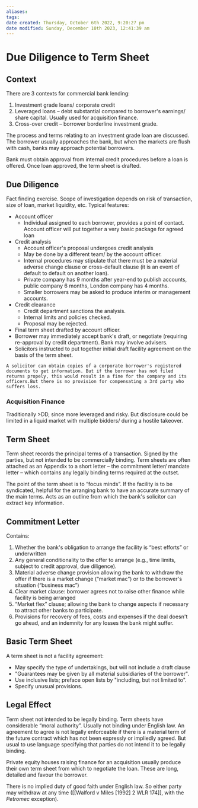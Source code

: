 ```yaml
---
aliases: 
tags: 
date created: Thursday, October 6th 2022, 9:20:27 pm
date modified: Sunday, December 10th 2023, 12:41:39 am
---
```


# Due Diligence to Term Sheet

## Context

There are 3 contexts for commercial bank lending:

1. Investment grade loans/ corporate credit
2. Leveraged loans – debt substantial compared to borrower's earnings/ share capital. Usually used for acquisition finance.
3. Cross-over credit – borrower borderline investment grade.

The process and terms relating to an investment grade loan are discussed. The borrower usually approaches the bank, but when the markets are flush with cash, banks may approach potential borrowers.

Bank must obtain approval from internal credit procedures before a loan is offered. Once loan approved, the term sheet is drafted.

## Due Diligence

Fact finding exercise. Scope of investigation depends on risk of transaction, size of loan, market liquidity, etc. Typical features:

- Account officer
	- Individual assigned to each borrower, provides a point of contact. Account officer will put together a very basic package for agreed loan
- Credit analysis
	- Account officer's proposal undergoes credit analysis
	- May be done by a different team/ by the account officer.
	- Internal procedures may stipulate that there must be a material adverse change clause or cross-default clause (it is an event of default to default on another loan).
	- Private company has 9 months after year-end to publish accounts, public company 6 months, London company has 4 months.
	- Smaller borrowers may be asked to produce interim or management accounts.
- Credit clearance
	- Credit department sanctions the analysis.
	- Internal limits and policies checked.
	- Proposal may be rejected.
- Final term sheet drafted by account officer.
- Borrower may immediately accept bank's draft, or negotiate (requiring re-approval by credit department). Bank may involve advisers.
- Solicitors instructed to put together initial draft facility agreement on the basis of the term sheet.

```ad-note
A solicitor can obtain copies of a corporate borrower's registered documents to get information. But if the borrower has not filed returns propely, this would result in a fine for the company and its officers.But there is no provision for compensating a 3rd party who suffers loss. 
```

### Acquisition Finance

Traditionally >DD, since more leveraged and risky. But disclosure could be limited in a liquid market with multiple bidders/ during a hostile takeover.

## Term Sheet

Term sheet records the principal terms of a transaction. Signed by the parties, but not intended to be commercially binding. Term sheets are often attached as an Appendix to a short letter – the commitment letter/ mandate letter – which contains any legally binding terms required at the outset.

The point of the term sheet is to “focus minds”. If the facility is to be syndicated, helpful for the arranging bank to have an accurate summary of the main terms. Acts as an outline from which the bank's solicitor can extract key information.

## Commitment Letter

Contains:

1. Whether the bank's obligation to arrange the facility is “best efforts” or underwritten
2. Any general conditionality to the offer to arrange (e.g., time limits, subject to credit approval, due diligence).
3. Material adverse change provision allowing the bank to withdraw the offer if there is a market change (“market mac”) or to the borrower's situation (“business mac”)
4. Clear market clause: borrower agrees not to raise other finance while facility is being arranged
5. “Market flex” clause; allowing the bank to change aspects if necessary to attract other banks to participate.
6. Provisions for recovery of fees, costs and expenses if the deal doesn't go ahead, and an indemnity for any losses the bank might suffer.

## Basic Term Sheet

A term sheet is not a facility agreement:

- May specify the type of undertakings, but will not include a draft clause
- "Guarantees may be given by all material subsidiaries of the borrower".
- Use inclusive lists; preface open lists by "including, but not limited to".
- Specify unusual provisions.

## Legal Effect

Term sheet not intended to be legally binding. Term sheets have considerable “moral authority”. Usually not binding under English law. An agreement to agree is not legally enforceable if there is a material term of the future contract which has not been expressly or impliedly agreed. But usual to use language specifying that parties do not intend it to be legally binding.

Private equity houses raising finance for an acquisition usually produce their own term sheet from which to negotiate the loan. These are long, detailed and favour the borrower.

There is no implied duty of good faith under English law. So either party may withdraw at any time ([[Walford v Miles [1992] 2 WLR 174]], with the *Petromec* exception).
